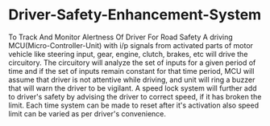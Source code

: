 # Driver-Safety-Enhancement-System
To Track And Monitor Alertness Of Driver For Road Safety  A driving MCU(Micro-Controller-Unit) with i/p signals from activated parts of motor vehicle  like steering input, gear, engine, clutch, brakes, etc will drive the circuitory.  The circuitory will analyze the set of inputs for a given period of time and if the set of inputs remain constant  for that time period, MCU will assume that driver is not attentive while driving, and unit will ring a buzzer  that will warn the driver to be vigilant. A speed lock system will further add to driver's safety by advising  the driver to correct speed, if it has broken the limit. Each time system can be made to reset after  it's activation also speed limit can be varied as per driver's convenience.
